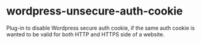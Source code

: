 # wordpress-unsecure-auth-cookie
Plug-in to disable Wordpress secure auth cookie, if the same auth cookie is wanted to be valid for both HTTP and HTTPS side of a website.
